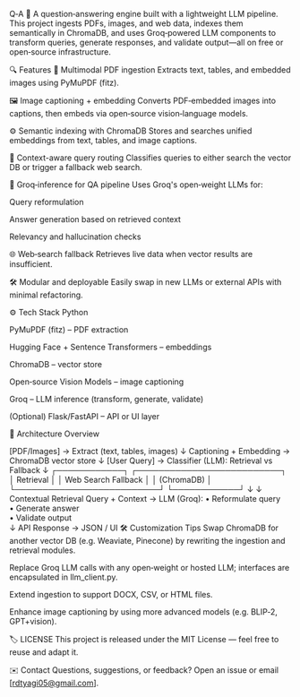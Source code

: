 Q‑A 🚀
A question‑answering engine built with a lightweight LLM pipeline. This project ingests PDFs, images, and web data, indexes them semantically in ChromaDB, and uses Groq‑powered LLM components to transform queries, generate responses, and validate output—all on free or open‑source infrastructure.

🔍 Features
📂 Multimodal PDF ingestion
Extracts text, tables, and embedded images using PyMuPDF (fitz).

🖼 Image captioning + embedding
Converts PDF‑embedded images into captions, then embeds via open‑source vision‑language models.

⚙️ Semantic indexing with ChromaDB
Stores and searches unified embeddings from text, tables, and image captions.

🔎 Context-aware query routing
Classifies queries to either search the vector DB or trigger a fallback web search.

🤖 Groq‑inference for QA pipeline
Uses Groq's open‑weight LLMs for:

Query reformulation

Answer generation based on retrieved context

Relevancy and hallucination checks

🌐 Web‑search fallback
Retrieves live data when vector results are insufficient.

🛠 Modular and deployable
Easily swap in new LLMs or external APIs with minimal refactoring.

⚙️ Tech Stack
Python

PyMuPDF (fitz) – PDF extraction

Hugging Face + Sentence Transformers – embeddings

ChromaDB – vector store

Open‑source Vision Models – image captioning

Groq – LLM inference (transform, generate, validate)

(Optional) Flask/FastAPI – API or UI layer

🧠 Architecture Overview

[PDF/Images] → Extract (text, tables, images)
     ↓
 Captioning + Embedding → ChromaDB vector store
     ↓
[User Query] → Classifier (LLM): Retrieval vs Fallback
     ↓
  ┌────────────┐        ┌──────────────────────────┐
  │ Retrieval  │        │  Web Search Fallback     │
  │ (ChromaDB) │        └──────────────────────────┘
  └────────────┘               ↓
       ↓                 Contextual Retrieval
Query + Context → LLM (Groq):
  • Reformulate query  
  • Generate answer  
  • Validate output  
       ↓
   API Response → JSON / UI
🛠️ Customization Tips
Swap ChromaDB for another vector DB (e.g. Weaviate, Pinecone) by rewriting the ingestion and retrieval modules.

Replace Groq LLM calls with any open‑weight or hosted LLM; interfaces are encapsulated in llm_client.py.

Extend ingestion to support DOCX, CSV, or HTML files.

Enhance image captioning by using more advanced models (e.g. BLIP‑2, GPT+vision).

🏷️ LICENSE
This project is released under the MIT License — feel free to reuse and adapt it.

✉️ Contact
Questions, suggestions, or feedback? Open an issue or email [rdtyagi05@gmail.com].
